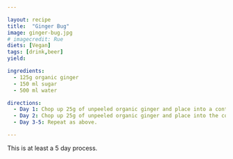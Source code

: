 ```yaml
---

layout: recipe
title:  "Ginger Bug"
image: ginger-bug.jpg
# imagecredit: Rue
diets: [Vegan]
tags: [drink,beer]
yield:

ingredients:
  - 125g organic ginger
  - 150 ml sugar
  - 500 ml water

directions:
  - Day 1: Chop up 25g of unpeeled organic ginger and place into a container with 500 ml of water along with 2 tbsp of sugar. Stir or shake.
  - Day 2: Chop up 25g of unpeeled organic ginger and place into the container along with 2 more Tbsp of sugar. Stir or shake.
  - Day 3-5: Repeat as above.

---
```

This is at least a 5 day process.
